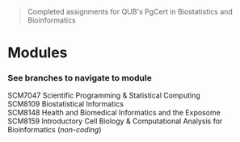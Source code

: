 > Completed assignments for QUB's PgCert in Biostatistics and Bioinformatics 

# Modules <br />
### See branches to navigate to module <br />
SCM7047 Scientific Programming & Statistical Computing <br />
SCM8109 Biostatistical Informatics <br />
SCM8148 Health and Biomedical Informatics and the Exposome <br />
SCM8159 Introductory Cell Biology & Computational Analysis for Bioinformatics (*non-coding*) <br />
